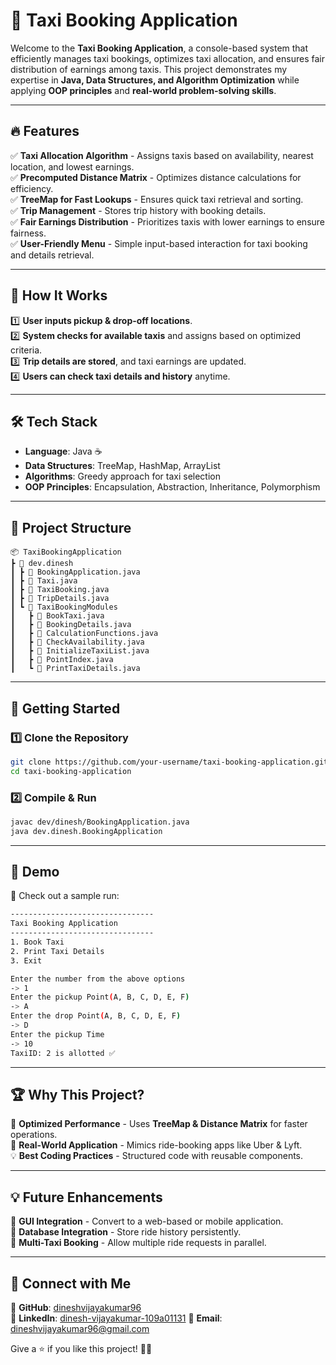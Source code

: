 # 🚖 Taxi Booking Application

Welcome to the **Taxi Booking Application**, a console-based system that efficiently manages taxi bookings, optimizes taxi allocation, and ensures fair distribution of earnings among taxis. This project demonstrates my expertise in **Java, Data Structures, and Algorithm Optimization** while applying **OOP principles** and **real-world problem-solving skills**.

---

## 🔥 Features

✅ **Taxi Allocation Algorithm** - Assigns taxis based on availability, nearest location, and lowest earnings.  
✅ **Precomputed Distance Matrix** - Optimizes distance calculations for efficiency.  
✅ **TreeMap for Fast Lookups** - Ensures quick taxi retrieval and sorting.  
✅ **Trip Management** - Stores trip history with booking details.  
✅ **Fair Earnings Distribution** - Prioritizes taxis with lower earnings to ensure fairness.  
✅ **User-Friendly Menu** - Simple input-based interaction for taxi booking and details retrieval.  

---

## 📜 How It Works

1️⃣ **User inputs pickup & drop-off locations**.  
2️⃣ **System checks for available taxis** and assigns based on optimized criteria.  
3️⃣ **Trip details are stored**, and taxi earnings are updated.  
4️⃣ **Users can check taxi details and history** anytime.  

---

## 🛠️ Tech Stack

- **Language**: Java ☕
- **Data Structures**: TreeMap, HashMap, ArrayList
- **Algorithms**: Greedy approach for taxi selection
- **OOP Principles**: Encapsulation, Abstraction, Inheritance, Polymorphism

---

## 📂 Project Structure

```
📦 TaxiBookingApplication
┣ 📂 dev.dinesh
┃ ┣ 📜 BookingApplication.java
┃ ┣ 📜 Taxi.java
┃ ┣ 📜 TaxiBooking.java
┃ ┣ 📜 TripDetails.java
┃ ┗ 📂 TaxiBookingModules
┃   ┣ 📜 BookTaxi.java
┃   ┣ 📜 BookingDetails.java
┃   ┣ 📜 CalculationFunctions.java
┃   ┣ 📜 CheckAvailability.java
┃   ┣ 📜 InitializeTaxiList.java
┃   ┣ 📜 PointIndex.java
┃   ┗ 📜 PrintTaxiDetails.java
```

---

## 🚀 Getting Started

### 1️⃣ Clone the Repository
```bash
git clone https://github.com/your-username/taxi-booking-application.git
cd taxi-booking-application
```

### 2️⃣ Compile & Run
```bash
javac dev/dinesh/BookingApplication.java
java dev.dinesh.BookingApplication
```

---

## 📸 Demo
🎥 Check out a sample run:

```bash
--------------------------------
Taxi Booking Application
--------------------------------
1. Book Taxi
2. Print Taxi Details
3. Exit

Enter the number from the above options
-> 1
Enter the pickup Point(A, B, C, D, E, F)
-> A
Enter the drop Point(A, B, C, D, E, F)
-> D
Enter the pickup Time
-> 10
TaxiID: 2 is allotted ✅
```

---

## 🏆 Why This Project?

🚀 **Optimized Performance** - Uses **TreeMap & Distance Matrix** for faster operations.  
📌 **Real-World Application** - Mimics ride-booking apps like Uber & Lyft.  
💡 **Best Coding Practices** - Structured code with reusable components.  

---

## 💡 Future Enhancements

🔹 **GUI Integration** - Convert to a web-based or mobile application.  
🔹 **Database Integration** - Store ride history persistently.  
🔹 **Multi-Taxi Booking** - Allow multiple ride requests in parallel.  

---

## 💬 Connect with Me

🔗 **GitHub**: [dineshvijayakumar96](https://github.com/dineshvijayakumar96/)  
🔗 **LinkedIn**: [dinesh-vijayakumar-109a01131](https://www.linkedin.com/in/dinesh-vijayakumar-109a01131/)
📧 **Email**: dineshvijayakumar96@gmail.com  

Give a ⭐ if you like this project! 🚖✨

